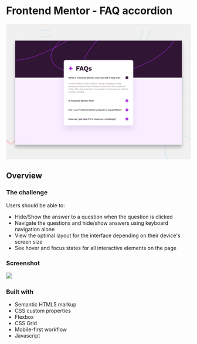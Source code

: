 # Frontend Mentor - FAQ accordion

![Design preview for the FAQ accordion coding challenge](./design/desktop-preview.jpg)



## Overview

### The challenge

Users should be able to:

- Hide/Show the answer to a question when the question is clicked
- Navigate the questions and hide/show answers using keyboard navigation alone
- View the optimal layout for the interface depending on their device's screen size
- See hover and focus states for all interactive elements on the page

### Screenshot

![](./screenshot.jpg)

### Built with

- Semantic HTML5 markup
- CSS custom properties
- Flexbox
- CSS Grid
- Mobile-first workflow
- Javascript
```
